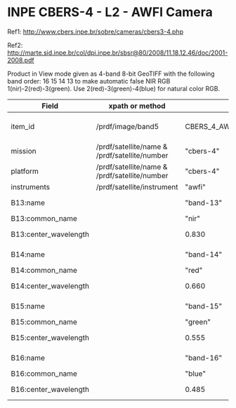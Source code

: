 # INPE CBERS-4 - L2 - AWFI Camera

Ref1: http://www.cbers.inpe.br/sobre/cameras/cbers3-4.php

Ref2: http://marte.sid.inpe.br/col/dpi.inpe.br/sbsr@80/2008/11.18.12.46/doc/2001-2008.pdf

Product in View mode given as 4-band 8-bit GeoTIFF with the following band order: 16 15 14 13 to make automatic false NIR RGB 1(nir)-2(red)-3(green). Use 2(red)-3(green)-4(blue) for natural color RGB.  

|  Field  | xpath or method  |  Example | Notes |
|---|---|---|---|
| item_id | /prdf/image/band5 | CBERS_4_AWFI_20201031_003_075_L2_BAND16151413 | Remove path and extension from basename |
| mission | /prdf/satellite/name & /prdf/satellite/number | "cbers-4" | |
| platform | /prdf/satellite/name & /prdf/satellite/number | "cbers-4" | |
| instruments | /prdf/satellite/instrument | "awfi" | AWFI |
| B13:name | | "band-13" | hardcoded, from /prdf/availableBands |
| B13:common_name | | "nir" | hardcoded |
| B13:center_wavelength | | 0.830 | hardcoded, 770 - 890 |
| B14:name | | "band-14" | hardcoded, from /prdf/availableBands |
| B14:common_name | | "red" | hardcoded |
| B14:center_wavelength | | 0.660 | hardcoded, 630 - 690 |
| B15:name | | "band-15" | hardcoded, from /prdf/availableBands |
| B15:common_name | | "green" | hardcoded |
| B15:center_wavelength | | 0.555 | hardcoded, 520 - 590 |
| B16:name | | "band-16" | derive from /prdf/availableBands |
| B16:common_name | | "blue" | hardcoded |
| B16:center_wavelength | | 0.485 | hardcoded, 450 - 520 |